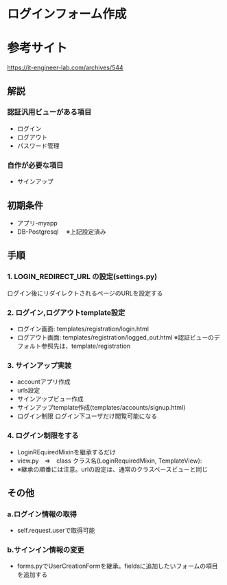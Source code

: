 # ログインフォーム作成
# 参考サイト
https://it-engineer-lab.com/archives/544

## 解説
### 認証汎用ビューがある項目</br>
- ログイン
- ログアウト
- パスワード管理

### 自作が必要な項目</br>
- サインアップ

## 初期条件
- アプリ-myapp　
- DB-Postgresql　
※上記設定済み

## 手順
### 1. LOGIN_REDIRECT_URL の設定(settings.py)
ログイン後にリダイレクトされるページのURLを設定する
### 2. ログイン,ログアウトtemplate設定
- ログイン画面: templates/registration/login.html
- ログアウト画面: templates/registration/logged_out.html
※認証ビューのデフォルト参照先は、template/registration
### 3. サインアップ実装
- accountアプリ作成
- urls設定
- サインアップビュー作成
- サインアップtemplate作成(templates/accounts/signup.html)
- ログイン制限 ログイン下ユーザだけ閲覧可能になる
### 4. ログイン制限をする
- LoginREquiredMixinを継承するだけ
- view.py　⇒　class クラス名(LoginRequiredMixin, TemplateView):
- ※継承の順番には注意。urlの設定は、通常のクラスベースビューと同じ

## その他

### a.ログイン情報の取得
- self.request.userで取得可能

### b.サインイン情報の変更
- forms.pyでUserCreationFormを継承。fieldsに追加したいフォームの項目を追加する
